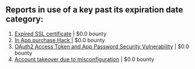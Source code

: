## Reports in use of a key past its expiration date category:
1. [Expired SSL certificate](https://hackerone.com/reports/220615) | $0.0 bounty
2. [In App purchase Hack ](https://hackerone.com/reports/218287) | $0.0 bounty
3. [OAuth2 Access Token and App Password Security Vulnerability](https://hackerone.com/reports/343111) | $0.0 bounty
4. [Account takeover due to misconfiguration](https://hackerone.com/reports/1114347) | $0.0 bounty
